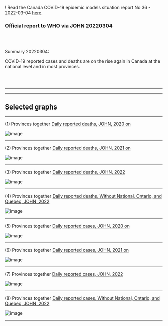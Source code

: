 ! Read the Canada COVID-19 epidemic models situation report No 36 - 2022-03-04 [here](https://github.com/pourmalek/CovidVisualizedCountry/blob/main/situation%20reports/36%20Canada%20COVID-19%20epidemic%20models%20situation%20report%20No%2036%20-%202022-03-04.pdf).

### Official report to WHO via JOHN 20220304   



<br/><br/>


Summary 20220304:

COVID-19 reported cases and deaths are on the rise again in Canada at the national level and in most provinces. 

<br/><br/>


****

****

## Selected graphs


****

(1) Provinces together [Daily reported deaths, JOHN, 2020 on](https://github.com/pourmalek/CovidVisualizedCountry/blob/main/20220225%20JOHN/output/merge/01%20provinces%20C-19%20daily%20deaths%2C%20Canada%2C%20JOHN%202020.pdf)

![image](https://user-images.githubusercontent.com/30849720/156907409-8c0db6ba-cb4d-4480-a11d-9cafa40308a2.png)

****

(2) Provinces together [Daily reported deaths, JOHN, 2021 on](https://github.com/pourmalek/CovidVisualizedCountry/blob/main/20220225%20JOHN/output/merge/02%20provinces%20C-19%20daily%20deaths%2C%20Canada%2C%20JOHN%202021.pdf)

![image](https://user-images.githubusercontent.com/30849720/156907418-bc7f0a8f-b9d7-4d22-a387-d1376107ec78.png)

*****

(3) Provinces together [Daily reported deaths, JOHN, 2022](https://github.com/pourmalek/CovidVisualizedCountry/blob/main/20220225%20JOHN/output/merge/03%20provinces%20C-19%20daily%20deaths%2C%20Canada%2C%20JOHN%202022.pdf)

![image](https://user-images.githubusercontent.com/30849720/156907432-d7965a37-5b73-4133-a159-816fd2fcecb3.png)

****

(4) Provinces together [Daily reported deaths, Without National, Ontario, and Quebec, JOHN, 2022](https://github.com/pourmalek/CovidVisualizedCountry/blob/main/20220225%20JOHN/output/merge/04%20provinces%20C-19%20daily%20deaths%2C%20Canada%2C%20JOHN%202022.pdf)

![image](https://user-images.githubusercontent.com/30849720/156907448-e9b964df-357c-4147-900c-060bf05ec131.png)

****

(5) Provinces together [Daily reported cases, JOHN, 2020 on](https://github.com/pourmalek/CovidVisualizedCountry/blob/main/20220225%20JOHN/output/merge/05%20provinces%20C-19%20daily%20cases%2C%20Canada%2C%20JOHN%202020.pdf)

![image](https://user-images.githubusercontent.com/30849720/156907460-f2418270-167d-4f49-a287-1738db6daced.png)

****

(6) Provinces together [Daily reported cases, JOHN, 2021 on](https://github.com/pourmalek/CovidVisualizedCountry/blob/main/20220225%20JOHN/output/merge/06%20provinces%20C-19%20daily%20cases%2C%20Canada%2C%20JOHN%202021.pdf)

![image](https://user-images.githubusercontent.com/30849720/156907485-a877a50a-92af-41b7-b584-4bb0d85fa718.png)

*****

(7) Provinces together [Daily reported cases, JOHN, 2022](https://github.com/pourmalek/CovidVisualizedCountry/blob/main/20220225%20JOHN/output/merge/07%20provinces%20C-19%20daily%20cases%2C%20Canada%2C%20JOHN%202022.pdf)

![image](https://user-images.githubusercontent.com/30849720/156907521-90a791e2-3536-475d-a109-7c2abd8166c6.png)

****

(8) Provinces together [Daily reported cases, Without National, Ontario, and Quebec, JOHN, 2022](https://github.com/pourmalek/CovidVisualizedCountry/blob/main/20220225%20JOHN/output/merge/08%20provinces%20C-19%20daily%20cases%2C%20Canada%2C%20JOHN%202022.pdf)

![image](https://user-images.githubusercontent.com/30849720/156907554-6738b195-d529-4d25-bf64-f1d90e18097f.png)

****

